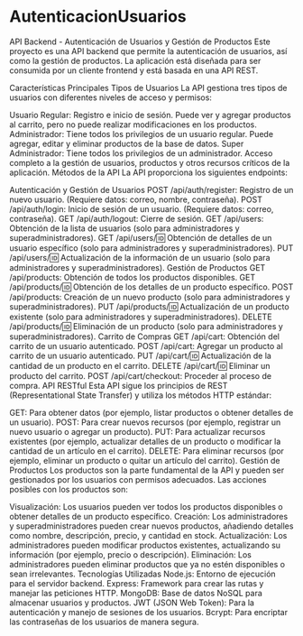 # AutenticacionUsuarios

API Backend - Autenticación de Usuarios y Gestión de Productos
Este proyecto es una API backend que permite la autenticación de usuarios, así como la gestión de productos. La aplicación está diseñada para ser consumida por un cliente frontend y está basada en una API REST.

Características Principales
Tipos de Usuarios
La API gestiona tres tipos de usuarios con diferentes niveles de acceso y permisos:

Usuario Regular:
Registro e inicio de sesión.
Puede ver y agregar productos al carrito, pero no puede realizar modificaciones en los productos.
Administrador:
Tiene todos los privilegios de un usuario regular.
Puede agregar, editar y eliminar productos de la base de datos.
Super Administrador:
Tiene todos los privilegios de un administrador.
Acceso completo a la gestión de usuarios, productos y otros recursos críticos de la aplicación.
Métodos de la API
La API proporciona los siguientes endpoints:

Autenticación y Gestión de Usuarios
POST /api/auth/register: Registro de un nuevo usuario. (Requiere datos: correo, nombre, contraseña).
POST /api/auth/login: Inicio de sesión de un usuario. (Requiere datos: correo, contraseña).
GET /api/auth/logout: Cierre de sesión.
GET /api/users: Obtención de la lista de usuarios (solo para administradores y superadministradores).
GET /api/users/:id: Obtención de detalles de un usuario específico (solo para administradores y superadministradores).
PUT /api/users/:id: Actualización de la información de un usuario (solo para administradores y superadministradores).
Gestión de Productos
GET /api/products: Obtención de todos los productos disponibles.
GET /api/products/:id: Obtención de los detalles de un producto específico.
POST /api/products: Creación de un nuevo producto (solo para administradores y superadministradores).
PUT /api/products/:id: Actualización de un producto existente (solo para administradores y superadministradores).
DELETE /api/products/:id: Eliminación de un producto (solo para administradores y superadministradores).
Carrito de Compras
GET /api/cart: Obtención del carrito de un usuario autenticado.
POST /api/cart: Agregar un producto al carrito de un usuario autenticado.
PUT /api/cart/:id: Actualización de la cantidad de un producto en el carrito.
DELETE /api/cart/:id: Eliminar un producto del carrito.
POST /api/cart/checkout: Proceder al proceso de compra.
API RESTful
Esta API sigue los principios de REST (Representational State Transfer) y utiliza los métodos HTTP estándar:

GET: Para obtener datos (por ejemplo, listar productos o obtener detalles de un usuario).
POST: Para crear nuevos recursos (por ejemplo, registrar un nuevo usuario o agregar un producto).
PUT: Para actualizar recursos existentes (por ejemplo, actualizar detalles de un producto o modificar la cantidad de un artículo en el carrito).
DELETE: Para eliminar recursos (por ejemplo, eliminar un producto o quitar un artículo del carrito).
Gestión de Productos
Los productos son la parte fundamental de la API y pueden ser gestionados por los usuarios con permisos adecuados. Las acciones posibles con los productos son:

Visualización: Los usuarios pueden ver todos los productos disponibles o obtener detalles de un producto específico.
Creación: Los administradores y superadministradores pueden crear nuevos productos, añadiendo detalles como nombre, descripción, precio, y cantidad en stock.
Actualización: Los administradores pueden modificar productos existentes, actualizando su información (por ejemplo, precio o descripción).
Eliminación: Los administradores pueden eliminar productos que ya no estén disponibles o sean irrelevantes.
Tecnologías Utilizadas
Node.js: Entorno de ejecución para el servidor backend.
Express: Framework para crear las rutas y manejar las peticiones HTTP.
MongoDB: Base de datos NoSQL para almacenar usuarios y productos.
JWT (JSON Web Token): Para la autenticación y manejo de sesiones de los usuarios.
Bcrypt: Para encriptar las contraseñas de los usuarios de manera segura.
